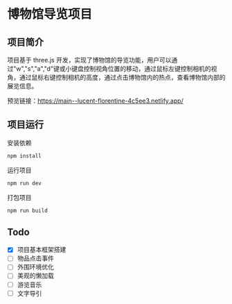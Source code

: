 # 博物馆导览项目

## 项目简介

项目基于 three.js 开发，实现了博物馆的导览功能，用户可以通过"w","s","a","d"键或小键盘控制视角位置的移动，通过鼠标左键控制相机的视角，通过鼠标右键控制相机的高度，通过点击博物馆内的热点，查看博物馆内部的展览信息。

预览链接：<https://main--lucent-florentine-4c5ee3.netlify.app/>

## 项目运行

安装依赖

```bash
npm install
```

运行项目

```bash
npm run dev
```

打包项目

```bash
npm run build
```

## Todo

- [x] 项目基本框架搭建
- [ ] 物品点击事件
- [ ] 外围环境优化
- [ ] 美观的懒加载
- [ ] 游览音乐
- [ ] 文字导引
